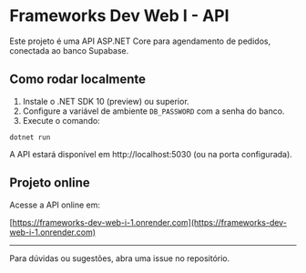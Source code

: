 # Frameworks Dev Web I - API

Este projeto é uma API ASP.NET Core para agendamento de pedidos, conectada ao banco Supabase.

## Como rodar localmente

1. Instale o .NET SDK 10 (preview) ou superior.
2. Configure a variável de ambiente `DB_PASSWORD` com a senha do banco.
3. Execute o comando:

```
dotnet run
```

A API estará disponível em http://localhost:5030 (ou na porta configurada).

## Projeto online

Acesse a API online em:

[https://frameworks-dev-web-i-1.onrender.com](https://frameworks-dev-web-i-1.onrender.com)

---

Para dúvidas ou sugestões, abra uma issue no repositório.
